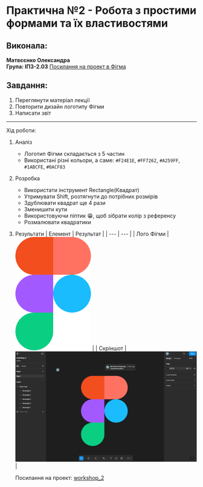 # Практична №2 - Робота з простими формами та їх властивостями

## Виконала:  
**Матвєєнко Олександра**  
**Група: ІПЗ-2.03**
[Посилання на проект в Фігма](https://www.figma.com/design/bswuGDqb7gHoMhfnTonbav/workshop_2?node-id=0-1&t=GTwUUwT3yny19D2n-1)

## Завдання:
1. Переглянути матеріал лекції
2. Повторити дизайн логотипу Фігми
3. Написати звіт

---

Хід роботи:
1. Аналіз
    - Логотип Фігми складається з 5 частин
    - Використані різні кольори, а саме: `#F24E1E`, `#FF7262`, `#A259FF`, `#1ABCFE`, `#0ACF83`
2. Розробка
    - Використати інструмент Rectangle(Квадрат)
    - Утримувати Shift, розтягнути до потрібних розмірів
    - Здублювати квадрат ще 4 рази
    - Зменишити кути
    - Використовуючи піптик :grin:, щоб зібрати колір з референсу
    - Розмалювати квадратики
3. Результати
    | Елемент | Результат |
    | --- | --- |
    | Лого Фігми | <img src="images/Figma-logo.png" width="200px" /> |
    | Скріншот | <img src="images/Figma-logo-work-screen.png" width="500px" /> |

    Посилання на проект: [workshop_2](https://www.figma.com/design/bswuGDqb7gHoMhfnTonbav/workshop_2?node-id=0-1&t=GTwUUwT3yny19D2n-1)

